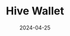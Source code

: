 ---
title: Hive Wallet
appId: hivewallet
authors:
- danny
released: 2013-09-26
discontinued: 
updated: 2016-03-02
version: 1.5
provider: 
providerWebsite: 
website: 
repository: https://github.com/hivewallet/hive-mac
issue: 
icon: 
bugbounty: 
meta: defunct
verdict: wip
date: 2024-04-25
reviewArchive:
twitter: hive_mac
social:
features:
---